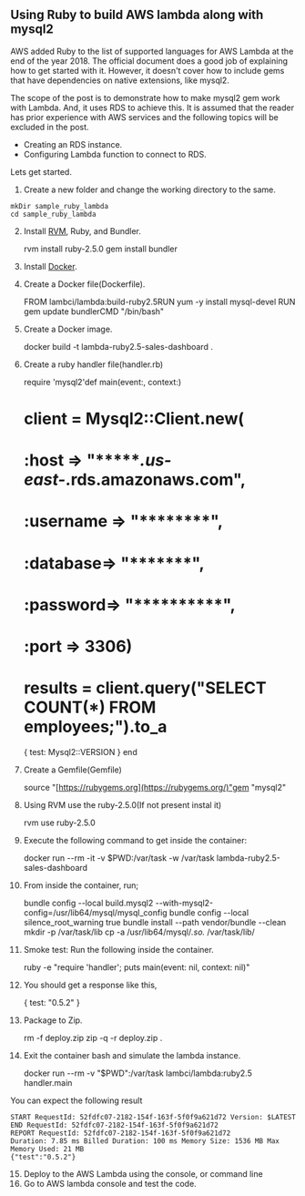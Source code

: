 
## Using Ruby to build AWS lambda along with mysql2

AWS added Ruby to the list of supported languages for AWS Lambda at the end of the year 2018. The official document does a good job of explaining how to get started with it. However, it doesn't cover how to include gems that have dependencies on native extensions, like mysql2.

The scope of the post is to demonstrate how to make mysql2 gem work with Lambda. And, it uses RDS to achieve this. It is assumed that the reader has prior experience with AWS services and the following topics will be excluded in the post.
* Creating an RDS instance.
* Configuring Lambda function to connect to RDS.

Lets get started.

1. Create a new folder and change the working directory to the same.
  ```
  mkDir sample_ruby_lambda
  cd sample_ruby_lambda
  ```
2. Install  [RVM](http://install/), Ruby, and Bundler.

    rvm install ruby-2.5.0
    gem install bundler

3. Install  [Docker](https://docs.docker.com/docker-for-mac/install/).

4. Create a Docker file(Dockerfile).

    FROM lambci/lambda:build-ruby2.5RUN yum -y install mysql-devel
    RUN gem update bundlerCMD "/bin/bash"

5. Create a Docker image.

    docker build -t lambda-ruby2.5-sales-dashboard .

6. Create a ruby handler file(handler.rb)

    require 'mysql2'def main(event:, context:)
      # client = Mysql2::Client.new(
      #   :host => "******.us-east-*.rds.amazonaws.com",
      #   :username => "********",
      #   :database=> "*******",
      #   :password=> "**********",
      #   :port => 3306)
      # results = client.query("SELECT COUNT(*) FROM employees;").to_a
      {
        test: Mysql2::VERSION
      }
    end

7. Create a Gemfile(Gemfile)

    source "[https://rubygems.org](https://rubygems.org/)"gem "mysql2"

8. Using RVM use the ruby-2.5.0(If not present instal it)

    rvm use ruby-2.5.0

9. Execute the following command to get inside the container:

    docker run --rm -it -v $PWD:/var/task -w /var/task lambda-ruby2.5-sales-dashboard

10. From inside the container, run;

    bundle config --local build.mysql2 --with-mysql2-config=/usr/lib64/mysql/mysql_config
    bundle config --local silence_root_warning true
    bundle install --path vendor/bundle --clean
    mkdir -p /var/task/lib
    cp -a /usr/lib64/mysql/*.so.* /var/task/lib/

11. Smoke test: Run the following inside the container.

    ruby -e "require 'handler'; puts main(event: nil, context: nil)"

12. You should get a response like this,

    { test: "0.5.2" }
13. Package to Zip.

    rm -f deploy.zip
    zip -q -r deploy.zip .

14. Exit the container bash and simulate the lambda instance.

    docker run --rm -v "$PWD":/var/task lambci/lambda:ruby2.5 handler.main

  You can expect the following result
  ```
  START RequestId: 52fdfc07-2182-154f-163f-5f0f9a621d72 Version: $LATEST
  END RequestId: 52fdfc07-2182-154f-163f-5f0f9a621d72
  REPORT RequestId: 52fdfc07-2182-154f-163f-5f0f9a621d72
  Duration: 7.85 ms Billed Duration: 100 ms Memory Size: 1536 MB Max Memory Used: 21 MB
  {"test":"0.5.2"}
  ```

15. Deploy to the AWS Lambda using the console, or command line
16. Go to AWS lambda console and test the code.